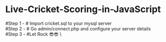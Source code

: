 # Live-Cricket-Scoring-in-JavaScript

#Step 1 - # Import cricket.sql to your mysql server \
#Step 2 - # Go admin/connect.php and configure your server details \
#Step 3 - #Let Rock 😎😎 \
